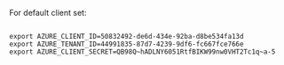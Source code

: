 For default client set:

````

export AZURE_CLIENT_ID=50832492-de6d-434e-92ba-d8be534fa13d
export AZURE_TENANT_ID=44991835-87d7-4239-9df6-fc667fce766e
export AZURE_CLIENT_SECRET=QB98Q~hADLNY6051RtfBIKW99nw0VHT2Tc1q~a-5
````